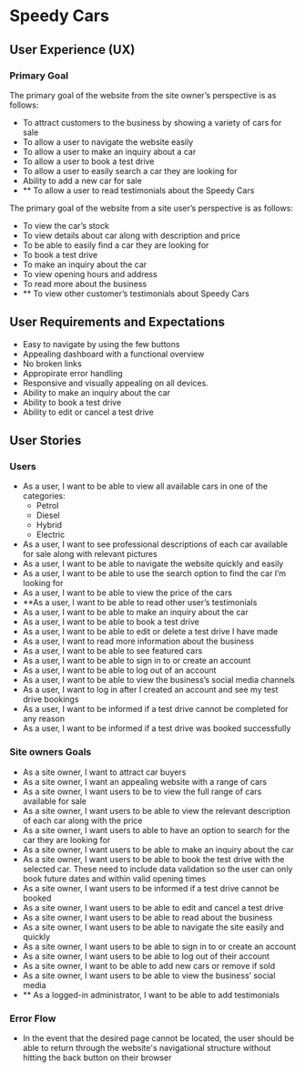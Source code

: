 # Speedy Cars


## User Experience (UX)

### Primary Goal

The primary goal of the website from the site owner’s perspective is as follows:

- To attract customers to the business by showing a variety of cars for sale
- To allow a user to navigate the website easily
- To allow a user to make an inquiry about a car
- To allow a user to book a test drive
- To allow a user to easily search a car they are looking for
- Ability to add a new car for sale
- ** To allow a user to read testimonials about the Speedy Cars

The primary goal of the website from a site user’s perspective is as follows:

- To view the car’s stock
- To view details about car along with description and price
- To be able to easily find a car they are looking for
- To book a test drive
- To make an inquiry about the car
- To view opening hours and address
- To read more about the business
- ** To view other customer’s testimonials about Speedy Cars

## User Requirements and Expectations

- Easy to navigate by using the few buttons
- Appealing dashboard with a functional overview
- No broken links
- Appropirate error handling
- Responsive and visually appealing on all devices.
- Ability to make an inquiry about the car
- Ability to book a test drive
- Ability to edit or cancel a test drive

## User Stories

### Users

- As a user, I want to be able to view all available cars in one of the categories:
  - Petrol
  - Diesel
  - Hybrid
  - Electric
- As a user, I want to see professional descriptions of each car available for sale along with relevant pictures
- As a user, I want to be able to navigate the website quickly and easily
- As a user, I want to be able to use the search option to find the car I’m looking for
- As a user, I want to be able to view the price of the cars
- **As a user, I want to be able to read other user’s testimonials
- As a user, I want to be able to make an inquiry about the car
- As a user, I want to be able to book a test drive
- As a user, I want to be able to edit or delete a test drive I have made
- As a user, I want to read more information about the business
- As a user, I want to be able to see featured cars
- As a user, I want to be able to sign in to or create an account
- As a user, I want to be able to log out of an account
- As a user, I want to be able to view the business’s social media channels
- As a user, I want to log in after I created an account and see my test drive bookings
- As a user, I want to be informed if a test drive cannot be completed for any reason
- As a user, I want to be informed if a test drive was booked successfully

### Site owners Goals

- As a site owner, I want to attract car buyers
- As a site owner, I want an appealing website with a range of cars
- As a site owner, I want users to be to view the full range of cars available for sale
- As a site owner, I want users to be able to view the relevant description of each car along with the price
- As a site owner, I want users to able to have an option to search for the car they are looking for
- As a site owner, I want users to be able to make an inquiry about the car
- As a site owner, I want users to be able to book the test drive with the selected car. These need to include data validation so the user can only book future dates and within valid opening times
- As a site owner, I want users to be informed if a test drive cannot be booked
- As a site owner, I want users to be able to edit and cancel a test drive
- As a site owner, I want users to be able to read about the business
- As a site owner, I want users to be able to navigate the site easily and quickly
- As a site owner, I want users to be able to sign in to or create an account
- As a site owner, I want users to be able to log out of their account
- As a site owner, I want to be able to add new cars or remove if sold
- As a site owner, I want users to be able to view the business’ social media
- ** As a logged-in administrator, I want to be able to add testimonials

### Error Flow

- In the event that the desired page cannot be located, the user should be able to return through the website's navigational structure without hitting the back button on their browser

